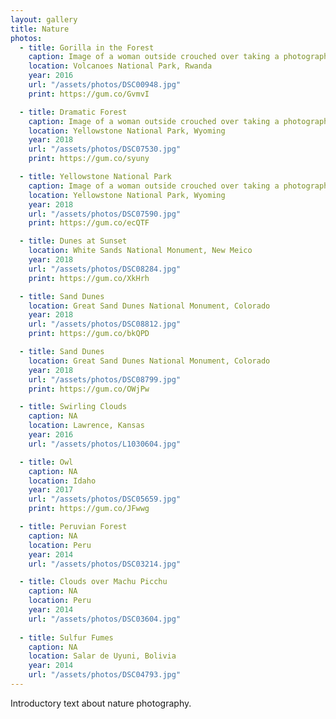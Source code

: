 ```yaml
---
layout: gallery
title: Nature
photos:
  - title: Gorilla in the Forest
    caption: Image of a woman outside crouched over taking a photograph of a subject out of frame while a young girl bends down to pet down a pug on a leash while a sculpture of a dinosaur looms in the background.
    location: Volcanoes National Park, Rwanda
    year: 2016
    url: "/assets/photos/DSC00948.jpg"
    print: https://gum.co/GvmvI

  - title: Dramatic Forest
    caption: Image of a woman outside crouched over taking a photograph of a subject out of frame while a young girl bends down to pet down a pug on a leash while a sculpture of a dinosaur looms in the background.
    location: Yellowstone National Park, Wyoming
    year: 2018
    url: "/assets/photos/DSC07530.jpg"
    print: https://gum.co/syuny

  - title: Yellowstone National Park
    caption: Image of a woman outside crouched over taking a photograph of a subject out of frame while a young girl bends down to pet down a pug on a leash while a sculpture of a dinosaur looms in the background.
    location: Yellowstone National Park, Wyoming
    year: 2018
    url: "/assets/photos/DSC07590.jpg"
    print: https://gum.co/ecQTF

  - title: Dunes at Sunset
    location: White Sands National Monument, New Meico
    year: 2018
    url: "/assets/photos/DSC08284.jpg"
    print: https://gum.co/XkHrh

  - title: Sand Dunes
    location: Great Sand Dunes National Monument, Colorado
    year: 2018
    url: "/assets/photos/DSC08812.jpg"
    print: https://gum.co/bkQPD

  - title: Sand Dunes
    location: Great Sand Dunes National Monument, Colorado
    year: 2018
    url: "/assets/photos/DSC08799.jpg"
    print: https://gum.co/OWjPw

  - title: Swirling Clouds
    caption: NA
    location: Lawrence, Kansas
    year: 2016
    url: "/assets/photos/L1030604.jpg"

  - title: Owl
    caption: NA
    location: Idaho
    year: 2017
    url: "/assets/photos/DSC05659.jpg"
    print: https://gum.co/JFwwg

  - title: Peruvian Forest
    caption: NA
    location: Peru
    year: 2014
    url: "/assets/photos/DSC03214.jpg"

  - title: Clouds over Machu Picchu
    caption: NA
    location: Peru
    year: 2014
    url: "/assets/photos/DSC03604.jpg"
    
  - title: Sulfur Fumes
    caption: NA
    location: Salar de Uyuni, Bolivia
    year: 2014
    url: "/assets/photos/DSC04793.jpg"
---
```

<p>Introductory text about nature photography.</p>